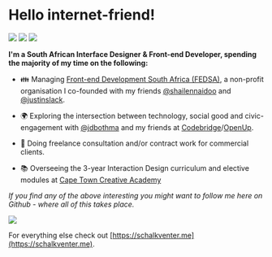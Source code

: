 # Hello internet-friend!

[![](https://img.shields.io/badge/-schalkventer-blue?style=flat-square&logo=Linkedin&logoColor=white&link=https://www.linkedin.com/in/schalkventer/)](https://www.linkedin.com/in/schalkventer/) [![](https://img.shields.io/badge/-@schalkventer-03a57a?style=flat-square&labelColor=000000&logo=Medium&link=https://medium.com/@schalkventer)](https://medium.com/@schalkventer) [![](http://img.shields.io/badge/@schalkventer-red?logo=npm)](https://www.npmjs.com/~schalkventer)

**I'm a South African Interface Designer & Front-end Developer, spending the majority of my time on the following:**

- 👪 Managing [Front-end Development South Africa (FEDSA)](https://www.meetup.com/ctfeds), a non-profit organisation I co-founded with my friends [@shailennaidoo](https://github.com/shailennaidoo) and [@justinslack](https://github.com/justinslack).
    
- 🌍 Exploring the intersection between technology, social good and civic-engagement with [@jdbothma](https://github.com/jbothma) and my friends at [Codebridge](https://www.meetup.com/Codebridge/)/[OpenUp](https://openup.org.za/).

- 🦄 Doing freelance consultation and/or contract work for commercial clients.

- 📚 Overseeing the 3-year Interaction Design curriculum and elective modules at [Cape Town Creative Academy](https://creativeacademy.ac.za/)

_If you find any of the above interesting you might want to follow me here on Github - where all of this takes place._

![](https://github-readme-stats.vercel.app/api?username=schalkventer)

For everything else check out [https://schalkventer.me](https://schalkventer.me).
